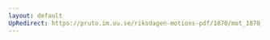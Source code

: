 ```yaml
---
layout: default
UpRedirect: https://pruto.im.uu.se/riksdagen-motions-pdf/1870/mot_1870__fk__30/mot_1870__fk__30-002.pdf
---
```

